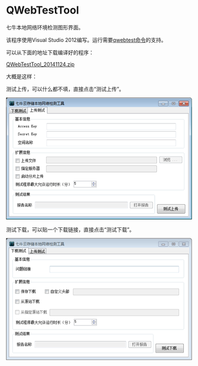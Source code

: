QWebTestTool
============

七牛本地网络环境检测图形界面。

该程序使用Visual Studio 2012编写。运行需要[qwebtest命令](http://developer.qiniu.com/docs/v6/tools/qwebtest.html)的支持。

可以从下面的地址下载编译好的程序：

[QWebTestTool_20141124.zip](http://qdisk.qiniudn.com/QWebTestTool_20141124.zip)

大概是这样：

测试上传，可以什么都不填，直接点击“测试上传”。

![upload-test.png](upload-test.png)

测试下载，可以贴一个下载链接，直接点击“测试下载”。

![download-test.png](download-test.png)